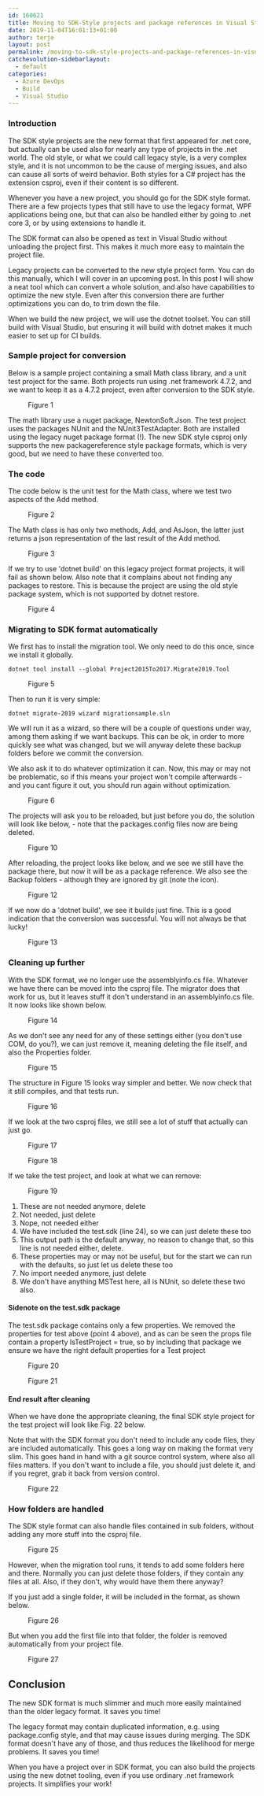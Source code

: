 ```yaml
---
id: 160621
title: Moving to SDK-Style projects and package references in Visual Studio, part 2
date: 2019-11-04T16:01:13+01:00
author: terje
layout: post
permalink: /moving-to-sdk-style-projects-and-package-references-in-visual-studio-part-2/
catchevolution-sidebarlayout:
  - default
categories:
  - Azure DevOps
  - Build
  - Visual Studio
---
```

<!-- wp:heading {"level":3} -->
<h3>Introduction</h3>
<!-- /wp:heading -->

<!-- wp:paragraph -->
<p>The SDK style projects are the new format that first appeared for .net core, but actually can be used also for nearly any type of projects in the .net world.   The old style, or what we could call legacy style, is a very complex style, and it is not uncommon to be the cause of merging issues, and also can cause all sorts of weird behavior.   Both styles for a C# project has the extension csproj, even if their content is so different.  </p>
<!-- /wp:paragraph -->

<!-- wp:paragraph -->
<p>Whenever you have a new project, you should go for the SDK style format.  There are a few projects types that still have to use the legacy format, WPF applications being one, but that can also be handled either by going to .net core 3, or by using extensions to handle it.</p>
<!-- /wp:paragraph -->

<!-- wp:paragraph -->
<p> The SDK format can also be opened as text in Visual Studio without unloading the project first.  This makes it much more easy to maintain the project file.  </p>
<!-- /wp:paragraph -->

<!-- wp:paragraph -->
<p>Legacy projects can be converted to the new style project form.  You can do this manually, which I will cover in an upcoming post.  In this post I will show a neat tool which can convert a whole solution, and also have capabilities to optimize the new style.  Even after this conversion there are further optimizations you can do, to trim down the file.</p>
<!-- /wp:paragraph -->

<!-- wp:paragraph -->
<p>When we build the new project, we will use the dotnet toolset.  You can still build with Visual Studio, but ensuring it will build with dotnet makes it much easier to set up for CI builds.  </p>
<!-- /wp:paragraph -->

<!-- wp:heading {"level":3} -->
<h3>Sample project for conversion</h3>
<!-- /wp:heading -->

<!-- wp:paragraph -->
<p> Below is a sample project containing a small Math class library, and a unit test project for the same.  Both projects run using .net framework 4.7.2, and we want to keep it as a 4.7.2 project, even after conversion to the SDK style.</p>
<!-- /wp:paragraph -->

<!-- wp:image {"id":160645} -->
<figure class="wp-block-image"><img src="http://hermit.no/wp-content/uploads/2019/10/1.jpg" alt="" class="wp-image-160645"/><figcaption>Figure 1</figcaption></figure>
<!-- /wp:image -->

<!-- wp:paragraph -->
<p>The math library use a nuget package, NewtonSoft.Json.  The test project uses the packages NUnit and the NUnit3TestAdapter.  Both are installed using the legacy nuget package format (!).  The new SDK style csproj only supports the new packagereference style package formats, which is very good, but we need to have these converted too. </p>
<!-- /wp:paragraph -->

<!-- wp:heading {"level":3} -->
<h3>The code</h3>
<!-- /wp:heading -->

<!-- wp:paragraph -->
<p>The code below is the unit test for the Math class, where we test two aspects of the Add method. </p>
<!-- /wp:paragraph -->

<!-- wp:image {"id":160646} -->
<figure class="wp-block-image"><img src="http://hermit.no/wp-content/uploads/2019/10/2.jpg" alt="" class="wp-image-160646"/><figcaption>Figure 2</figcaption></figure>
<!-- /wp:image -->

<!-- wp:paragraph -->
<p>The Math class is has only two methods,  Add, and AsJson, the latter just returns a json representation of the last result of the Add method. </p>
<!-- /wp:paragraph -->

<!-- wp:image {"id":160647} -->
<figure class="wp-block-image"><img src="http://hermit.no/wp-content/uploads/2019/10/3.jpg" alt="" class="wp-image-160647"/><figcaption>Figure 3</figcaption></figure>
<!-- /wp:image -->

<!-- wp:paragraph -->
<p>If we try to use 'dotnet build' on this legacy project format projects, it will fail as shown below. Also note that it complains about not finding any packages to restore.  This is because the project are using the old style package system, which is not supported by dotnet restore. </p>
<!-- /wp:paragraph -->

<!-- wp:image {"id":160648} -->
<figure class="wp-block-image"><img src="http://hermit.no/wp-content/uploads/2019/10/4-1024x272.jpg" alt="" class="wp-image-160648"/><figcaption>Figure 4</figcaption></figure>
<!-- /wp:image -->

<!-- wp:heading {"level":3} -->
<h3>Migrating to SDK format automatically</h3>
<!-- /wp:heading -->

<!-- wp:paragraph -->
<p>We first has to install the migration tool. We only need to do this once, since we install it globally.</p>
<!-- /wp:paragraph -->

<!-- wp:code -->
<pre class="wp-block-code"><code>dotnet tool install --global Project2015To2017.Migrate2019.Tool</code></pre>
<!-- /wp:code -->

<!-- wp:image {"id":160623} -->
<figure class="wp-block-image"><img src="http://hermit.no/wp-content/uploads/2019/10/6-1024x79.jpg" alt="" class="wp-image-160623"/><figcaption>Figure 5</figcaption></figure>
<!-- /wp:image -->

<!-- wp:paragraph -->
<p>Then to run it is very simple:</p>
<!-- /wp:paragraph -->

<!-- wp:code -->
<pre class="wp-block-code"><code>dotnet migrate-2019 wizard migrationsample.sln</code></pre>
<!-- /wp:code -->

<!-- wp:paragraph -->
<p>We will run it as a wizard, so there will be a couple of questions under way, among them asking if we want backups.  This can be ok, in order to more quickly see what was changed, but we will anyway delete these backup folders before we commit the conversion. </p>
<!-- /wp:paragraph -->

<!-- wp:paragraph -->
<p>We also ask it to do whatever optimization it can.  Now, this may or may not be problematic, so if this means your project won't compile afterwards - and you cant figure it out,  you should run again without optimization. </p>
<!-- /wp:paragraph -->

<!-- wp:image {"id":160626} -->
<figure class="wp-block-image"><img src="http://hermit.no/wp-content/uploads/2019/10/9-1024x469.jpg" alt="" class="wp-image-160626"/><figcaption>Figure 6</figcaption></figure>
<!-- /wp:image -->

<!-- wp:paragraph -->
<p>The projects will ask you to be reloaded, but just before you do, the solution will look like below, - note that the packages.config files now are being deleted.</p>
<!-- /wp:paragraph -->

<!-- wp:image {"id":160627} -->
<figure class="wp-block-image"><img src="http://hermit.no/wp-content/uploads/2019/10/10.jpg" alt="" class="wp-image-160627"/><figcaption>Figure 10</figcaption></figure>
<!-- /wp:image -->

<!-- wp:paragraph -->
<p>After reloading, the project looks like below, and we see we still have the package there, but now it will be as a package reference.  We also see the Backup folders - although they are ignored by git (note the icon). </p>
<!-- /wp:paragraph -->

<!-- wp:image {"id":160629} -->
<figure class="wp-block-image"><img src="http://hermit.no/wp-content/uploads/2019/10/12.jpg" alt="" class="wp-image-160629"/><figcaption>Figure 12</figcaption></figure>
<!-- /wp:image -->

<!-- wp:paragraph -->
<p>If we now do a 'dotnet build', we see it builds just fine.  This is a good indication that the conversion was successful.  You will not always be that lucky!</p>
<!-- /wp:paragraph -->

<!-- wp:image {"id":160630} -->
<figure class="wp-block-image"><img src="http://hermit.no/wp-content/uploads/2019/10/13-1024x212.jpg" alt="" class="wp-image-160630"/><figcaption>Figure 13</figcaption></figure>
<!-- /wp:image -->

<!-- wp:heading {"level":3} -->
<h3>Cleaning up further</h3>
<!-- /wp:heading -->

<!-- wp:paragraph -->
<p>With the SDK format, we no longer use the assemblyinfo.cs file.  Whatever we have there can be moved into the csproj file.  The migrator does that work for us, but it leaves stuff it don't understand in an assemblyinfo.cs file.   It now looks like shown below.</p>
<!-- /wp:paragraph -->

<!-- wp:image {"id":160631} -->
<figure class="wp-block-image"><img src="http://hermit.no/wp-content/uploads/2019/10/14-1024x437.jpg" alt="" class="wp-image-160631"/><figcaption>Figure 14</figcaption></figure>
<!-- /wp:image -->

<!-- wp:paragraph -->
<p>As we don't see any need for any of these settings either (you don't use COM, do you?), we can just remove it, meaning deleting the file itself, and also the Properties folder. </p>
<!-- /wp:paragraph -->

<!-- wp:image {"id":160632} -->
<figure class="wp-block-image"><img src="http://hermit.no/wp-content/uploads/2019/10/15.jpg" alt="" class="wp-image-160632"/><figcaption>Figure 15</figcaption></figure>
<!-- /wp:image -->

<!-- wp:paragraph -->
<p>The structure in Figure 15 looks way simpler and better.  We now check that it still compiles, and that tests run. </p>
<!-- /wp:paragraph -->

<!-- wp:image {"id":160634} -->
<figure class="wp-block-image"><img src="http://hermit.no/wp-content/uploads/2019/10/17-1024x572.jpg" alt="" class="wp-image-160634"/><figcaption>Figure 16</figcaption></figure>
<!-- /wp:image -->

<!-- wp:paragraph -->
<p>If we look at the two csproj files, we still see a lot of stuff that actually can just go. </p>
<!-- /wp:paragraph -->

<!-- wp:image {"id":160635} -->
<figure class="wp-block-image"><img src="http://hermit.no/wp-content/uploads/2019/10/18.jpg" alt="" class="wp-image-160635"/><figcaption>Figure 17</figcaption></figure>
<!-- /wp:image -->

<!-- wp:image {"id":160636} -->
<figure class="wp-block-image"><img src="http://hermit.no/wp-content/uploads/2019/10/19.jpg" alt="" class="wp-image-160636"/><figcaption>Figure 18</figcaption></figure>
<!-- /wp:image -->

<!-- wp:paragraph -->
<p>If we take the test project, and look at what we can remove:</p>
<!-- /wp:paragraph -->

<!-- wp:image {"id":160650} -->
<figure class="wp-block-image"><img src="http://hermit.no/wp-content/uploads/2019/11/30-1.jpg" alt="" class="wp-image-160650"/><figcaption>Figure 19</figcaption></figure>
<!-- /wp:image -->

<!-- wp:list {"ordered":true} -->
<ol><li>These are not needed anymore, delete</li><li>Not needed, just delete</li><li>Nope, not needed either</li><li>We have included the test.sdk (line 24), so we can just delete these too</li><li>This output path is the default anyway, no reason to change that, so this line is not needed either, delete. </li><li>These properties may or may not be useful, but for the start we can run with the defaults, so just let us delete these too</li><li>No import needed anymore, just delete</li><li>We don't have anything MSTest here, all is NUnit, so delete these two also.  </li></ol>
<!-- /wp:list -->

<!-- wp:heading {"level":4} -->
<h4>Sidenote on the test.sdk package</h4>
<!-- /wp:heading -->

<!-- wp:paragraph -->
<p>The test.sdk package contains only a few properties.  We removed the properties for test above (point 4 above), and as can be seen the props file contain a property IsTestProject = true, so by including that package we ensure we have the right default properties for a Test project</p>
<!-- /wp:paragraph -->

<!-- wp:image {"id":160637} -->
<figure class="wp-block-image"><img src="http://hermit.no/wp-content/uploads/2019/10/20-1024x604.jpg" alt="" class="wp-image-160637"/><figcaption>Figure 20</figcaption></figure>
<!-- /wp:image -->

<!-- wp:image {"id":160638} -->
<figure class="wp-block-image"><img src="http://hermit.no/wp-content/uploads/2019/10/21-1024x423.jpg" alt="" class="wp-image-160638"/><figcaption>Figure 21</figcaption></figure>
<!-- /wp:image -->

<!-- wp:heading {"level":4} -->
<h4>End result after cleaning</h4>
<!-- /wp:heading -->

<!-- wp:paragraph -->
<p>When we have done the appropriate cleaning, the final SDK style project for the test project will look like Fig. 22 below. </p>
<!-- /wp:paragraph -->

<!-- wp:paragraph -->
<p>Note that with the SDK format you don't need to include any code files, they are included automatically.  This goes a long way on making the format very slim.  This goes hand in hand with a git source control system, where also all files matters.  If you don't want to include a file, you should just delete it, and if you regret, grab it back from version control.</p>
<!-- /wp:paragraph -->

<!-- wp:image {"id":160651} -->
<figure class="wp-block-image"><img src="https://i2.wp.com/hermit.no/wp-content/uploads/2019/11/31.jpg?fit=678%2C309" alt="" class="wp-image-160651"/><figcaption>Figure 22</figcaption></figure>
<!-- /wp:image -->

<!-- wp:heading {"level":3} -->
<h3>How folders are handled </h3>
<!-- /wp:heading -->

<!-- wp:paragraph -->
<p>The SDK style format can also handle files contained in sub folders, without adding any more stuff into the csproj file. </p>
<!-- /wp:paragraph -->

<!-- wp:image {"id":160642} -->
<figure class="wp-block-image"><img src="http://hermit.no/wp-content/uploads/2019/10/25-1024x334.jpg" alt="" class="wp-image-160642"/><figcaption>Figure 25</figcaption></figure>
<!-- /wp:image -->

<!-- wp:paragraph -->
<p>However, when the migration tool runs, it tends to add some folders here and there.  Normally you can just delete those folders, if they contain any files at all.  Also, if they don't, why would have them there anyway?</p>
<!-- /wp:paragraph -->

<!-- wp:paragraph -->
<p>If you just add a single folder, it will be included in the format, as shown below.  </p>
<!-- /wp:paragraph -->

<!-- wp:image {"id":160643} -->
<figure class="wp-block-image"><img src="http://hermit.no/wp-content/uploads/2019/10/26-1024x318.jpg" alt="" class="wp-image-160643"/><figcaption>Figure 26</figcaption></figure>
<!-- /wp:image -->

<!-- wp:paragraph -->
<p>But when you add the first file into that folder, the folder is removed automatically from your project file. </p>
<!-- /wp:paragraph -->

<!-- wp:image {"id":160644} -->
<figure class="wp-block-image"><img src="http://hermit.no/wp-content/uploads/2019/10/27-1024x344.jpg" alt="" class="wp-image-160644"/><figcaption>Figure 27</figcaption></figure>
<!-- /wp:image -->

<!-- wp:heading -->
<h2>Conclusion</h2>
<!-- /wp:heading -->

<!-- wp:paragraph -->
<p>The new SDK format is much slimmer and much more easily maintained than the older legacy format.   It saves you time! </p>
<!-- /wp:paragraph -->

<!-- wp:paragraph -->
<p>The legacy format may contain duplicated information, e.g. using package.config style, and that may cause issues during merging.  The SDK format doesn't have any of those, and thus reduces the likelihood for merge problems.  It saves you time!</p>
<!-- /wp:paragraph -->

<!-- wp:paragraph -->
<p>When you have a project over in SDK format, you can also build the projects using the new dotnet tooling, even if you use ordinary .net framework projects.  It simplifies your work!</p>
<!-- /wp:paragraph -->
